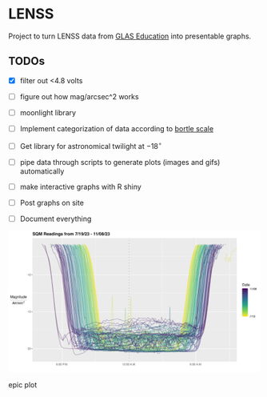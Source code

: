 # LENSS

Project to turn LENSS data from [GLAS Education](https://glaseducation.org)
into presentable graphs.

## TODOs

- [x] filter out <4.8 volts
- [ ] figure out how mag/arcsec^2 works
- [ ] moonlight library
- [ ] Implement categorization of data according to [bortle
  scale](https://en.wikipedia.org/wiki/Bortle_scale)
- [ ] Get library for astronomical twilight at $-18^\circ$
- [ ] pipe data through scripts to generate plots (images and gifs)
  automatically
- [ ] make interactive graphs with R shiny
- [ ] Post graphs on site
- [ ] Document everything


![](https://github.com/jamesspalding/LENSS/blob/main/Images/combinedPlot.png)

epic plot
